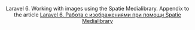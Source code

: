 <p align="center">Laravel 6. Working with images using the Spatie Medialibrary. Appendix to the article    <a href="https://delay-delo.com/laravel-6-rabota-s-izobrazheniyami-pri-pomoshchi-spatie-media-library">Laravel 6. Работа с изображениями при помощи Spatie Medialibrary</a></p>


